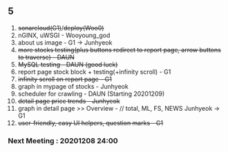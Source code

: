 ## 5 
1. ~~sonarcloud(G1)~~/~~deploy(Woo0)~~
2. nGINX, uWSGI - Wooyoung_god
3. about us image - G1 -> Junhyeok
2. ~~more stocks testing(plus buttons redirect to report page, arrow buttons to traverse) - DAUN~~
4. ~~MySQL testing - DAUN (good luck)~~
3. report page stock block + testing(+infinity scroll) - G1
4. ~~infinity scroll on report page - G1~~
1. graph in mypage of stocks - Junhyeok
2. scheduler for crawling - DAUN (Starting 20201209)
3. ~~detail page price trends - Junhyeok~~
2. graph in detail page >> Overview - // total, ML, FS, NEWS Junhyeok -> G1
8. ~~user-friendly, easy UI helpers, question marks - G1~~

### Next Meeting : 20201208 24:00
